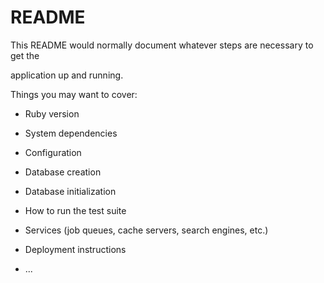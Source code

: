 # README

This README would normally document whatever steps are necessary to get the                         

application up and running.          
  
Things you may want to cover:                                                                                
                                              
* Ruby version                          
                        
* System dependencies                                                                      
                                                
* Configuration                             
                      
* Database creation           
            
* Database initialization          

* How to run the test suite
  
* Services (job queues, cache servers, search engines, etc.)  

* Deployment instructions
  
* ...
